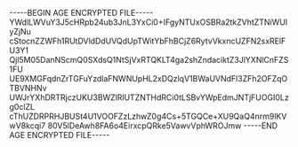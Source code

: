 -----BEGIN AGE ENCRYPTED FILE-----
YWdlLWVuY3J5cHRpb24ub3JnL3YxCi0+IFgyNTUxOSBRa2tkZVhtZTNiWUIyZjNu
cStocnZZWFh1RUtDVldDdUVQdUpTWitYbFhBCjZ6RytvVkxncUZFN2sxRElFU3Y1
Qjl5M05DanNScmQ0SXdsQ1NtSjVxRTQKLT4ga2shZndaciktZ3JlYXNlCnFZS1FU
UE9XMGFqdnZrTGFuYzdlaFNWNUpHL2xDQzlqV1BWaUVNdFl3ZFh2OFZqOTBVNHNv
UWJrYXhDRTRjczUKU3BWZlRlUTZNTHdRCi0tLSBvYWpEdmJNTjFUOGI0Lzg0clZL
cThUZDRPRHJBUSt4U1VOOFZzLzhwZ0g4Cs+5TGQCe+XU9QaQ4nrm9lKVwV8kcqi7
80V5lDeAwh8FA6o4EirxcpQRke5VawvVphWROJmw
-----END AGE ENCRYPTED FILE-----
